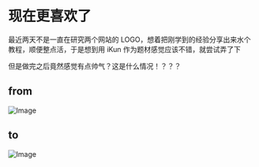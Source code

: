 <!-- ##{"timestamp":1680303840}## -->

# 现在更喜欢了

最近两天不是一直在研究两个网站的 LOGO，想着把刚学到的经验分享出来水个教程，顺便整点活，于是想到用 iKun 作为题材感觉应该不错，就尝试弄了下

但是做完之后竟然感觉有点帅气？这是什么情况！？？？

## from
![Image](https://github.com/user-attachments/assets/cd71cbb4-ba44-486e-8821-d25a9700fe03)

## to
![Image](https://github.com/user-attachments/assets/77e96136-d4e9-48d8-bc52-eb573204ca6a)


